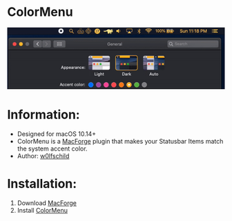 # ColorMenu
 
![preview](Media/preview.gif) 

# Information:

- Designed for macOS 10.14+
- ColorMenu is a [MacForge](https://github.com/w0lfschild/MacForge) plugin that makes your Statusbar Items match the system accent color.
- Author: [w0lfschild](https://github.com/w0lfschild)

# Installation:

1. Download [MacForge](https://github.com/w0lfschild/app_updates/raw/master/MacForge/MacForge.zip)
2. Install [ColorMenu](https://www.macenhance.com/mflink?macforge://github.com/w0lfschild/myRepo/raw/master/mytweaks/com.macenhance.ColorMenuItems)
